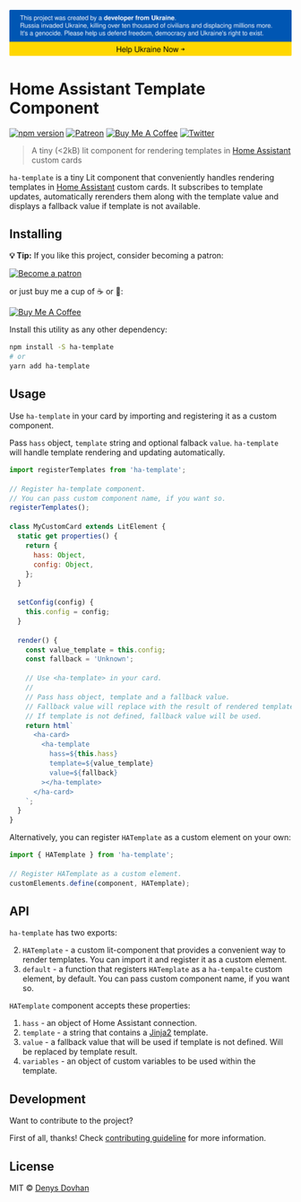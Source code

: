 [![SWUbanner](https://raw.githubusercontent.com/vshymanskyy/StandWithUkraine/main/banner-direct-single.svg)](https://stand-with-ukraine.pp.ua/)

# Home Assistant Template Component

[![npm version][npm-image]][npm-url]
[![Patreon][patreon-image]][patreon-url]
[![Buy Me A Coffee][buymeacoffee-image]][buymeacoffee-url]
[![Twitter][twitter-image]][twitter-url]

> A tiny (<2kB) lit component for rendering templates in [Home Assistant][home-assistant] custom cards

`ha-template` is a tiny Lit component that conveniently handles rendering templates in [Home Assistant][home-assistant] custom cards. It subscribes to template updates, automatically rerenders them along with the template value and displays a fallback value if template is not available.

## Installing

**💡 Tip:** If you like this project, consider becoming a patron:

<a href="https://patreon.com/denysdovhan">
  <img alt="Become a patron" src="https://c5.patreon.com/external/logo/become_a_patron_button@2x.png" width="150px">
</a>

or just buy me a cup of ☕️ or 🥤:

<a href="https://www.buymeacoffee.com/denysdovhan" target="_blank">
  <img src="https://cdn.buymeacoffee.com/buttons/default-black.png" alt="Buy Me A Coffee" width="150px">
</a>

Install this utility as any other dependency:

```sh
npm install -S ha-template
# or
yarn add ha-template
```

## Usage

Use `ha-template` in your card by importing and registering it as a custom component.

Pass `hass` object, `template` string and optional falback `value`. `ha-template` will handle template rendering and updating automatically.

```js
import registerTemplates from 'ha-template';

// Register ha-template component.
// You can pass custom component name, if you want so.
registerTemplates();

class MyCustomCard extends LitElement {
  static get properties() {
    return {
      hass: Object,
      config: Object,
    };
  }

  setConfig(config) {
    this.config = config;
  }

  render() {
    const value_template = this.config;
    const fallback = 'Unknown';

    // Use <ha-template> in your card.
    //
    // Pass hass object, template and a fallback value.
    // Fallback value will replace with the result of rendered template.
    // If template is not defined, fallback value will be used.
    return html`
      <ha-card>
        <ha-template
          hass=${this.hass}
          template=${value_template}
          value=${fallback}
        ></ha-template>
      </ha-card>
    `;
  }
}
```

Alternatively, you can register `HATemplate` as a custom element on your own:

```js
import { HATemplate } from 'ha-template';

// Register HATemplate as a custom element.
customElements.define(component, HATemplate);
```

## API

`ha-template` has two exports:

2. `HATemplate` - a custom lit-component that provides a convenient way to render templates. You can import it and register it as a custom element.
1. `default` - a function that registers `HATemplate` as a `ha-tempalte` custom element, by default. You can pass custom component name, if you want so.

`HATemplate` component accepts these properties:

1. `hass` - an object of Home Assistant connection.
2. `template` - a string that contains a [Jinja2](https://palletsprojects.com/p/jinja) template.
3. `value` - a fallback value that will be used if template is not defined. Will be replaced by template result.
4. `variables` - an object of custom variables to be used within the template.

## Development

Want to contribute to the project?

First of all, thanks! Check [contributing guideline](./CONTRIBUTING.md) for more information.

## License

MIT © [Denys Dovhan][denysdovhan]

<!-- Badges -->

[npm-url]: https://npmjs.org/package/ha-template
[npm-image]: https://img.shields.io/npm/v/ha-template.svg?style=flat-square
[patreon-url]: https://patreon.com/denysdovhan
[patreon-image]: https://img.shields.io/badge/support-patreon-F96854.svg?style=flat-square
[buymeacoffee-url]: https://patreon.com/denysdovhan
[buymeacoffee-image]: https://img.shields.io/badge/support-buymeacoffee-222222.svg?style=flat-square
[twitter-url]: https://twitter.com/denysdovhan
[twitter-image]: https://img.shields.io/badge/twitter-%40denysdovhan-00ACEE.svg?style=flat-square

<!-- References -->

[home-assistant]: https://www.home-assistant.io/
[denysdovhan]: https://denysdovhan.com
